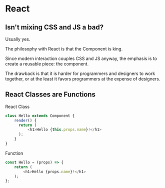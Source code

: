 # React

## Isn't mixing CSS and JS a bad?
Usually yes.

The philosophy with React is that the Component is king.  

Since modern interaction couples CSS and JS anyway, the emphasis is to
create a reusable piece: the component.

The drawback is that it is harder for programmers and designers to work
together, or at the least it favors programmers at the expense of designers.

## React Classes are Functions

React Class
```js
class Hello extends Component {
    render() {
      return (
          <h1>Hello {this.props.name}!</h1>
      );
    }
}
```

Function
```js
const Hello = (props) => {
    return (
        <h1>Hello {props.name}!</h1>
    );
};
```
